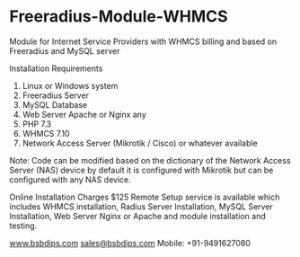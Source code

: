# Freeradius-Module-WHMCS
Module for Internet Service Providers with WHMCS billing and based on Freeradius and MySQL server

Installation Requirements
1. Linux or Windows system
2. Freeradius Server
3. MySQL Database
4. Web Server Apache or Nginx any
5. PHP 7.3
6. WHMCS 7.10
7. Network Access Server (Mikrotik / Cisco) or whatever available

Note: Code can be modified based on the dictionary of the Network Access Server (NAS) device by default it is configured with Mikrotik but can be configured with any NAS device.

Online Installation Charges $125
Remote Setup service is available which includes WHMCS installation, Radius Server Installation, MySQL Server Installation, Web Server Nginx or Apache and module installation and testing.

www.bsbdips.com
sales@bsbdips.com
Mobile: +91-9491627080
